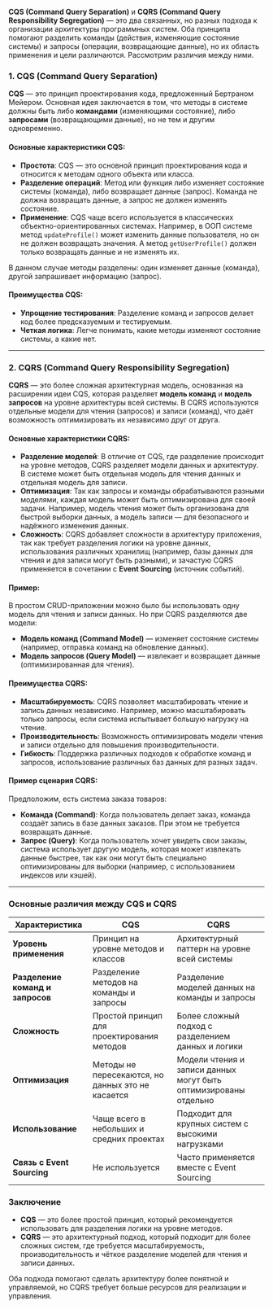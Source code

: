 **CQS (Command Query Separation)** и **CQRS (Command Query Responsibility Segregation)** — это два связанных, но разных подхода к организации архитектуры программных систем. Оба принципа помогают разделить команды (действия, изменяющие состояние системы) и запросы (операции, возвращающие данные), но их область применения и цели различаются. Рассмотрим различия между ними.

### 1. **CQS (Command Query Separation)**

**CQS** — это принцип проектирования кода, предложенный Бертраном Мейером. Основная идея заключается в том, что методы в системе должны быть либо **командами** (изменяющими состояние), либо **запросами** (возвращающими данные), но не тем и другим одновременно.

#### Основные характеристики CQS:

- **Простота**: CQS — это основной принцип проектирования кода и относится к методам одного объекта или класса.
- **Разделение операций**: Метод или функция либо изменяет состояние системы (команда), либо возвращает данные (запрос). Команда не должна возвращать данные, а запрос не должен изменять состояние.
- **Применение**: CQS чаще всего используется в классических объектно-ориентированных системах. Например, в ООП системе метод `updateProfile()` может изменить данные пользователя, но он не должен возвращать значения. А метод `getUserProfile()` должен только возвращать данные и не изменять их.

В данном случае методы разделены: один изменяет данные (команда), другой запрашивает информацию (запрос).

#### Преимущества CQS:

- **Упрощение тестирования**: Разделение команд и запросов делает код более предсказуемым и тестируемым.
- **Четкая логика**: Легче понимать, какие методы изменяют состояние системы, а какие нет.

---

### 2. **CQRS (Command Query Responsibility Segregation)**

**CQRS** — это более сложная архитектурная модель, основанная на расширении идеи CQS, которая разделяет **модель команд** и **модель запросов** на уровне архитектуры всей системы. В CQRS используются отдельные модели для чтения (запросов) и записи (команд), что даёт возможность оптимизировать их независимо друг от друга.

#### Основные характеристики CQRS:

- **Разделение моделей**: В отличие от CQS, где разделение происходит на уровне методов, CQRS разделяет модели данных и архитектуру. В системе может быть отдельная модель для чтения данных и отдельная модель для записи.
- **Оптимизация**: Так как запросы и команды обрабатываются разными моделями, каждая модель может быть оптимизирована для своей задачи. Например, модель чтения может быть организована для быстрой выборки данных, а модель записи — для безопасного и надёжного изменения данных.
- **Сложность**: CQRS добавляет сложности в архитектуру приложения, так как требует разделения логики на уровне данных, использования различных хранилищ (например, базы данных для чтения и для записи могут быть разными), и зачастую CQRS применяется в сочетании с **Event Sourcing** (источник событий).
  
#### Пример:

В простом CRUD-приложении можно было бы использовать одну модель для чтения и записи данных. Но при CQRS разделяются две модели:

- **Модель команд (Command Model)** — изменяет состояние системы (например, отправка команд на обновление данных).
- **Модель запросов (Query Model)** — извлекает и возвращает данные (оптимизированная для чтения).

#### Преимущества CQRS:

- **Масштабируемость**: CQRS позволяет масштабировать чтение и запись данных независимо. Например, можно масштабировать только запросы, если система испытывает большую нагрузку на чтение.
- **Производительность**: Возможность оптимизировать модели чтения и записи отдельно для повышения производительности.
- **Гибкость**: Поддержка различных подходов к обработке команд и запросов, использование различных баз данных для разных задач.

#### Пример сценария CQRS:

Предположим, есть система заказа товаров:

- **Команда (Command)**: Когда пользователь делает заказ, команда создаёт запись в базе данных заказов. При этом не требуется возвращать данные.
- **Запрос (Query)**: Когда пользователь хочет увидеть свои заказы, система использует другую модель, которая может извлекать данные быстрее, так как они могут быть специально оптимизированы для выборки (например, с использованием индексов или кэшей).

---

### Основные различия между CQS и CQRS

| **Характеристика**        | **CQS**                                     | **CQRS**                                          |
|---------------------------|---------------------------------------------|---------------------------------------------------|
| **Уровень применения**     | Принцип на уровне методов и классов         | Архитектурный паттерн на уровне всей системы      |
| **Разделение команд и запросов** | Разделение методов на команды и запросы  | Разделение моделей данных на команды и запросы    |
| **Сложность**              | Простой принцип для проектирования методов | Более сложный подход с разделением данных и логики|
| **Оптимизация**            | Методы не пересекаются, но данных это не касается | Модели чтения и записи данных могут быть оптимизированы отдельно |
| **Использование**          | Чаще всего в небольших и средних проектах   | Подходит для крупных систем с высокими нагрузками |
| **Связь с Event Sourcing** | Не используется                            | Часто применяется вместе с Event Sourcing         |

### Заключение

- **CQS** — это более простой принцип, который рекомендуется использовать для разделения логики на уровне методов.
- **CQRS** — это архитектурный подход, который подходит для более сложных систем, где требуется масштабируемость, производительность и чёткое разделение моделей для чтения и записи данных.

Оба подхода помогают сделать архитектуру более понятной и управляемой, но CQRS требует больше ресурсов для реализации и управления.